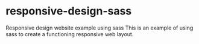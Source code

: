 # responsive-design-sass
Responsive design website example using sass
This is an example of using sass to create a functioning responsive web layout.
